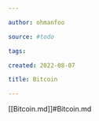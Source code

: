 ```yaml
---

author: ohmanfoo

source: #todo

tags: 

created: 2022-08-07

title: Bitcoin

---
```

[[Bitcoin.md]]#Bitcoin.md
